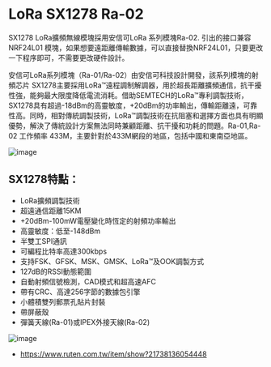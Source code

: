 # LoRa SX1278 Ra-02 

SX1278 LoRa擴頻無線模塊採用安信可LoRa 系列模塊Ra-02. 引出的接口兼容NRF24L01 模塊，如果想要遠距離傳輸數據，可以直接替換NRF24L01，只要更改一下程序即可，不需要更改硬件設計。

安信可LoRa系列模塊（Ra-01/Ra-02）由安信可科技設計開發，該系列模塊的射頻芯片 SX1278主要採用LoRa™遠程調制解調器，用於超長距離擴頻通信，抗干擾性強，能夠最大限度降低電流消耗。借助SEMTECH的LoRa™專利調製技術，SX1278具有超過-18dBm的高靈敏度，+20dBm的功率輸出，傳輸距離遠，可靠性高。同時，相對傳統調製技術，LoRa™調製技術在抗阻塞和選擇方面也具有明顯優勢，解決了傳統設計方案無法同時兼顧距離、抗干擾和功耗的問題。Ra-01,Ra-02 工作頻率 433M，主要針對於433M網段的地區，包括中國和東南亞地區。

![image](https://user-images.githubusercontent.com/48516621/191669271-d33376a8-f954-4554-908e-e62cca151f28.png)

## SX1278特點：

- LoRa擴頻調製技術
- 超遠通信距離15KM
- +20dBm-100mW電壓變化時恆定的射頻功率輸出
- 高靈敏度：低至-148dBm
- 半雙工SPI通訊
- 可編程比特率高達300kbps
- 支持FSK、GFSK、MSK、GMSK、LoRa™及OOK調製方式
- 127dB的RSSI動態範圍
- 自動射頻信號檢測，CAD模式和超高速AFC
- 帶有CRC、高達256字節的數據包引擎
- 小體積雙列郵票孔貼片封裝
- 帶屏蔽殼
- 彈簧天線(Ra-01)或IPEX外接天線(Ra-02)



![image](https://user-images.githubusercontent.com/48516621/191669428-62571e18-699d-49b0-a33a-ffe78c2cfded.png)

- https://www.ruten.com.tw/item/show?21738136054448
